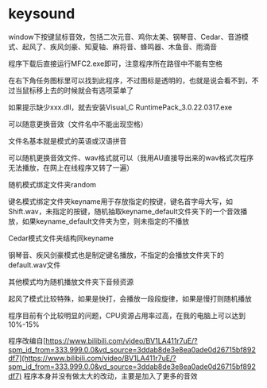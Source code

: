 # keysound
window下按键鼠标音效，包括二次元音、鸡你太美、钢琴音、Cedar、音游模式、起风了、疾风剑豪、知夏轴、麻将音、蜂鸣器、木鱼音、雨滴音

程序下载后直接运行MFC2.exe即可，注意程序所在路径中不能有空格

在右下角任务图标里可以找到此程序，不过图标是透明的，也就是说会看不到，不过当鼠标移上去的时候就会有选项菜单了

如果提示缺少xxx.dll，就去安装Visual_C RuntimePack_3.0.22.0317.exe

可以随意更换音效（文件名中不能出现空格）

文件名基本就是模式的英语或汉语拼音

可以随机更换音效文件、wav格式就可以（我用AU直接导出来的wav格式次程序无法播放，在网上在线程序又转了一遍）

随机模式绑定文件夹random

键名模式绑定文件夹keyname用于存放指定的按键，键名首字母大写，如Shift.wav，未指定的按键，随机抽取keyname_default文件夹下的一个音效播放，如果keyname_default文件夹为空，则未指定的不播放

Cedar模式文件夹结构同keyname

钢琴音、疾风剑豪模式也是制定键名播放，不指定的会播放文件夹下的default.wav文件

其他模式均为随机播放文件夹下音频资源

起风了模式比较特殊，如果是快打，会播放一段段旋律，如果是慢打则随机播放

程序目前有个比较明显的问题，CPU资源占用率过高，在我的电脑上可以达到10%-15%

程序改编自[https://www.bilibili.com/video/BV1LA411r7uE/?spm_id_from=333.999.0.0&vd_source=3ddab8de3e8ea0ade0d26715bf892df7](https://www.bilibili.com/video/BV1LA411r7uE/?spm_id_from=333.999.0.0&vd_source=3ddab8de3e8ea0ade0d26715bf892df7)
程序本身并没有做太大的改动，主要是加入了更多的音效

